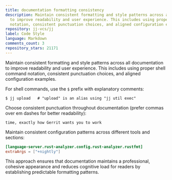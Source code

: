 ```yaml
---
title: documentation formatting consistency
description: Maintain consistent formatting and style patterns across all documentation
  to improve readability and user experience. This includes using proper shell command
  notation, consistent punctuation choices, and aligned configuration examples.
repository: jj-vcs/jj
label: Code Style
language: Markdown
comments_count: 3
repository_stars: 21171
---
```


Maintain consistent formatting and style patterns across all documentation to improve readability and user experience. This includes using proper shell command notation, consistent punctuation choices, and aligned configuration examples.

For shell commands, use the `$` prefix with explanatory comments:
```
$ jj upload   # "upload" is an alias using "jj util exec"
```

Choose consistent punctuation throughout documentation (prefer commas over em dashes for better readability):
```
time, exactly how Gerrit wants you to work
```

Maintain consistent configuration patterns across different tools and sections:
```toml
[language-server.rust-analyzer.config.rust-analyzer.rustfmt]
extraArgs = ["+nightly"]
```

This approach ensures that documentation maintains a professional, cohesive appearance and reduces cognitive load for readers by establishing predictable formatting patterns.